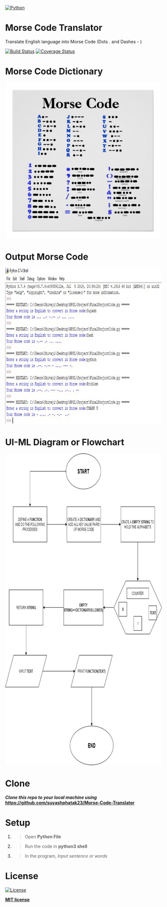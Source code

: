 <a href="https://python.org"><img src="https://www.python.org/static/community_logos/python-logo-master-v3-TM.png" title="Numpy" width="500px" height="200px" alt="Python"></a>


# Morse Code Translator

Translate English language into Morse Code (Dots . and Dashes - )
 
[![Build Status](http://img.shields.io/travis/badges/badgerbadgerbadger.svg?style=flat-square)](https://travis-ci.org/badges/badgerbadgerbadger)
[![Coverage Status](http://img.shields.io/coveralls/badges/badgerbadgerbadger.svg?style=flat-square)](https://coveralls.io/r/badges/badgerbadgerbadger)

# Morse Code Dictionary

<img src="https://github.com/suyashphatak23/Morse-Code-Translator/blob/master/Images/morse%20code.jpg" title="Morse Code" width="500px" height="500px" alt="MorseCode Dictionary">

# Output Morse Code

<img src="https://github.com/suyashphatak23/Morse-Code-Translator/blob/master/Images/FinalProjectOutput.JPG" title="Output" width="1200px" height="500px" alt="Output">

# UI-ML Diagram or Flowchart

<img src="https://github.com/suyashphatak23/Morse-Code-Translator/blob/master/Images/Project%20Flowchart.jpg" title="Flowchart" width="1200px" height="1000px" alt="Flowchart">

# Clone

***Clone this repo to your local machine using*** **https://github.com/suyashphatak23/Morse-Code-Translator**

# Setup

1. > Open **Python File**

2. > Run the code in **python3 shell**

3. > In the program, *Input sentence or words*


# License

[![License](http://img.shields.io/:license-mit-blue.svg?style=flat-square)](http://badges.mit-license.org)

**[MIT license](http://opensource.org/licenses/mit-license.php)**
